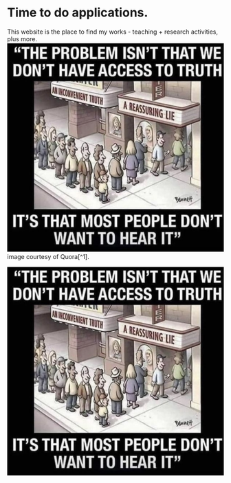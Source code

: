 # Time to do applications.
This website is the place to find my works - teaching + research activities, plus more.
![A fun image, added in the Markdown, on how we avoid the bare truth](images/truth_lie.jpeg)
image courtesy of Quora[^1].

![Do you want the truth? It is bitter!](images/truth_lie.jpeg)


